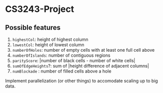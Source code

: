 # CS3243-Project

## Possible features

1. `highestCol`: height of highest column
2. `lowestCol`: height of lowest column
3. `numberOfHoles`: number of empty cells with at least one full cell above
4. `numberOfIslands`: number of contiguous regions
5. `parityScore`: |number of black cells - number of white cells|
6. `sumOfEdgeHeights`?: sum of |height difference of adjacent columns|
7. `numBlockade` : number of filled cells above a hole




Implement parallelization (or other things) to accomodate scaling up to big data.

